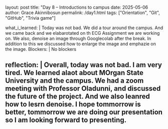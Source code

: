 layout: 
post
title: "Day 8 – Introductions to campus 
date: 2025-05-06
author: Grace Akinnibosun
permalink: /day1.html
tags: ["Orientation", "Git", "GitHub", "Trivia game"]

what_i_learned: |
  Today was not bad. We did a tour around the campus. And we came back and we elabarotated on th ECG Assignment we are working on. We also, denoise an image through Googlecolab after the break. In addition to this we discussed how to enlarge the image and emphazie on the image.
  Blockers: | No blockers 

reflection: |
  Overall, today was not bad. I am very tired. We learned alaot about MOrgan State University and the campus. We had a zoom meeting with Professor Oladunni, and discussed the future of the project. And we also leanred how to lesrn denoise. I hope tommorrow is better, tommorrow we are doing our presentation so I am looking forward to presenting. 
---
